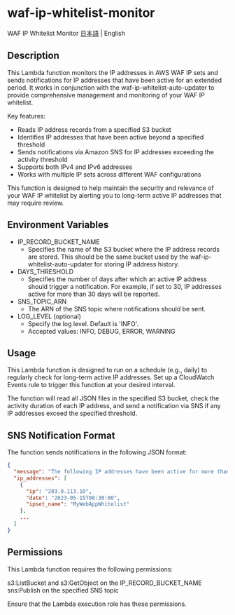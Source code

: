 # waf-ip-whitelist-monitor

WAF IP Whitelist Monitor
[日本語](README.ja.md) | English

## Description

This Lambda function monitors the IP addresses in AWS WAF IP sets and sends notifications for IP addresses that have been active for an extended period. It works in conjunction with the waf-ip-whitelist-auto-updater to provide comprehensive management and monitoring of your WAF IP whitelist.

Key features:

- Reads IP address records from a specified S3 bucket
- Identifies IP addresses that have been active beyond a specified threshold
- Sends notifications via Amazon SNS for IP addresses exceeding the activity threshold
- Supports both IPv4 and IPv6 addresses
- Works with multiple IP sets across different WAF configurations

This function is designed to help maintain the security and relevance of your WAF IP whitelist by alerting you to long-term active IP addresses that may require review.

## Environment Variables

- IP_RECORD_BUCKET_NAME
  - Specifies the name of the S3 bucket where the IP address records are stored. This should be the same bucket used by the waf-ip-whitelist-auto-updater for storing IP address history.
- DAYS_THRESHOLD
  - Specifies the number of days after which an active IP address should trigger a notification. For example, if set to 30, IP addresses active for more than 30 days will be reported.
- SNS_TOPIC_ARN
  - The ARN of the SNS topic where notifications should be sent.
- LOG_LEVEL (optional)
  - Specify the log level. Default is 'INFO'.
  - Accepted values: INFO, DEBUG, ERROR, WARNING

## Usage

This Lambda function is designed to run on a schedule (e.g., daily) to regularly check for long-term active IP addresses. Set up a CloudWatch Events rule to trigger this function at your desired interval.

The function will read all JSON files in the specified S3 bucket, check the activity duration of each IP address, and send a notification via SNS if any IP addresses exceed the specified threshold.

## SNS Notification Format

The function sends notifications in the following JSON format:

```json
{
  "message": "The following IP addresses have been active for more than X days:",
  "ip_addresses": [
    {
      "ip": "203.0.113.10",
      "date": "2023-05-15T08:30:00",
      "ipset_name": "MyWebAppWhitelist"
    },
    ...
  ]
}
```

## Permissions

This Lambda function requires the following permissions:

s3:ListBucket and s3:GetObject on the IP_RECORD_BUCKET_NAME
sns:Publish on the specified SNS topic

Ensure that the Lambda execution role has these permissions.
